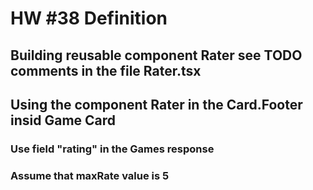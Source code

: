 # HW #38 Definition
## Building reusable component Rater see TODO comments in the file Rater.tsx
## Using the component Rater in the Card.Footer insid Game Card
### Use field "rating" in the Games response
### Assume that maxRate value is 5
